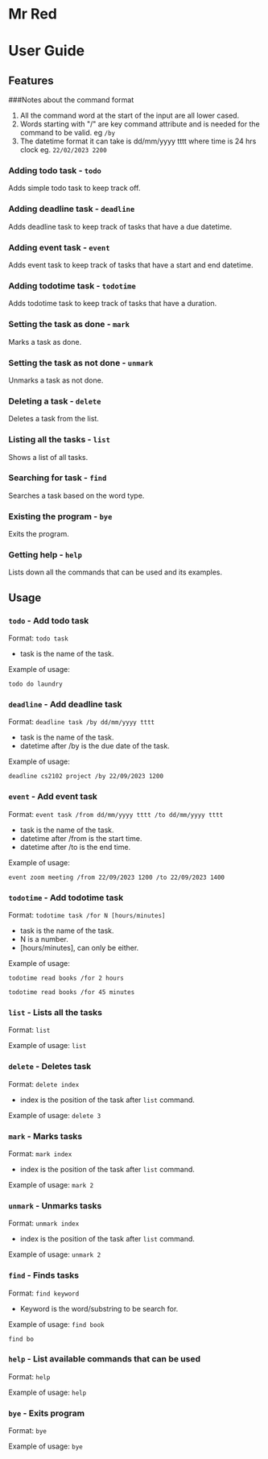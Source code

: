 # Mr Red
# User Guide

## Features 
###Notes about the command format
1. All the command word at the start of the 
input are all lower cased.
2. Words starting with "/" are key command attribute and is needed for the command to be valid. eg ```/by```
3. The datetime format it can take is dd/mm/yyyy tttt where time is 24 hrs clock eg. ``22/02/2023 2200``

### Adding todo task - ```todo```
Adds simple todo task to keep track off.

### Adding deadline task - ```deadline```
Adds deadline task to keep track of tasks that have a due datetime.

### Adding event task - ```event```
Adds event task to keep track of tasks that have a start and end datetime.

### Adding todotime task - ```todotime```
Adds todotime task to keep track of tasks that have a duration.

### Setting the task as done - ```mark```
Marks a task as done.

### Setting the task as not done - ```unmark```
Unmarks a task as not done.

### Deleting a task - ```delete```
Deletes a task from the list. 

### Listing all the tasks - ```list```
Shows a list of all tasks.

### Searching for task - ```find```
Searches a task based on the word type.

### Existing the program - ```bye```
Exits the program.

### Getting help - ```help```
Lists down all the commands that can be used and its examples.

## Usage

### `todo` - Add todo task
Format: `todo task`
- task is the name of the task.

Example of usage: 

`todo do laundry`

### `deadline` - Add deadline task
Format: `deadline task /by dd/mm/yyyy tttt`
- task is the name of the task.
- datetime after /by is the due date of the task.

Example of usage: 

`deadline cs2102 project /by 22/09/2023 1200`

### `event` - Add event task
Format: `event task /from dd/mm/yyyy tttt /to dd/mm/yyyy tttt`
- task is the name of the task.
- datetime after /from is the start time.
- datetime after /to is the end time.

Example of usage:

`event zoom meeting /from 22/09/2023 1200 /to 22/09/2023 1400`

### `todotime` - Add todotime task
Format: `todotime task /for N [hours/minutes]`
- task is the name of the task.
- N is a number.
- [hours/minutes], can only be either.

Example of usage: 

`todotime read books /for 2 hours`

`todotime read books /for 45 minutes`

### `list` - Lists all the tasks
Format: `list`

Example of usage: 
`list`

### `delete` - Deletes task
Format: `delete index`
- index is the position of the task after `list` command.

Example of usage: 
`delete 3`

### `mark` - Marks tasks
Format: `mark index`
- index is the position of the task after `list` command.

Example of usage: 
`mark 2`

### `unmark` - Unmarks tasks
Format: `unmark index`
- index is the position of the task after `list` command.

Example of usage: 
`unmark 2`

### `find` - Finds tasks
Format: `find keyword`
- Keyword is the word/substring to be search for.

Example of usage: 
`find book`

`find bo`

### `help` - List available commands that can be used
Format: `help`

Example of usage: 
`help`

### `bye` - Exits program
Format: `bye`

Example of usage: 
`bye`
